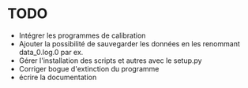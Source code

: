 TODO
====

* Intégrer les programmes de calibration
* Ajouter la possibilité de sauvegarder les données en les renommant data_0.log.0 par ex.
* Gérer l'installation des scripts et autres avec le setup.py
* Corriger bogue d'extinction du programme
* écrire la documentation
